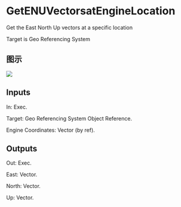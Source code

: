 # GetENUVectorsatEngineLocation

Get the East North Up vectors at a specific location

Target is Geo Referencing System

## 图示

![]($-20221218-19140865.png)

## Inputs

In: Exec.

Target: Geo Referencing System Object Reference.

Engine Coordinates: Vector (by ref).  

## Outputs

Out: Exec.

East: Vector.

North: Vector.

Up: Vector.

